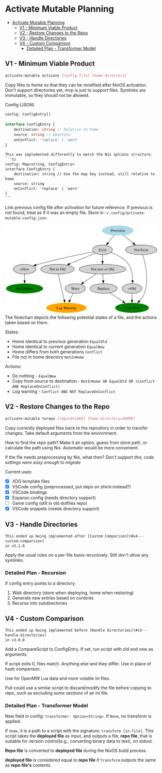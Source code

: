 # Activate Mutable Planning

- [Activate Mutable Planning](#activate-mutable-planning)
  - [V1 - Minimum Viable Product](#v1---minimum-viable-product)
  - [V2 - Restore Changes to the Repo](#v2---restore-changes-to-the-repo)
  - [V3 - Handle Directories](#v3---handle-directories)
  - [V4 - Custom Comparison](#v4---custom-comparison)
    - [Detailed Plan - Transformer Model](#detailed-plan---transformer-model)

## V1 - Minimum Viable Product

```sh
activate-mutable activate [config-file] [home-directory]
```

Copy files to home so that they can be modified after NixOS activation. Don't
support directories yet, mvp is just to support files. Symlinks are immutable,
so they should not be allowed.

Config (JSON)

```ts
config: ConfigEntry[]

interface ConfigEntry {
    destination: string // Relative to home
    source: string // Absolute
    onConflict: 'replace' | 'warn'
}
```

````admonish note
This was implemented differently to match the Nix options structure.
```ts
config: Map<string, ConfigEntry>
interface ConfigEntry {
    destination: string // Use the map key instead, still relative to home
    source: string
    onConflict: 'replace' | 'warn'
}
```
````

Link previous config file after activation for future reference. If previous is
not found, treat as if it was an empty file. Store in
`~/.config/activate-mutable-config.json`.

![Activate Mutable Flowchart](./activate-mutable-flowchart.svg) The flowchart
depicts the following potential states of a file, and the actions taken based on
them.

States:

- Home identical to previous generation `EqualOld`
- Home identical to current generation `EqualNew`
- Home differs from both generations `Conflict`
- File not in home directory `NotInHome`

Actions:

- Do nothing - `EqualNew`
- Copy from source to destination -
  `NotInHome OR EqualOld OR (Conflict AND ReplaceOnConflict)`
- Log warning - `Conflict AND NOT ReplaceOnConflict`

## V2 - Restore Changes to the Repo

```sh
activate-mutable torepo [repo=$FLAKE] [home-directory=$HOME]
```

Copy currently deployed files back to the repository in order to transfer
changes. Take default arguments from the environment.

How to find the repo path? Make it an option, guess from store path, or
calculate the path using Nix. Automatic would be more convenient.

If the file needs preprocessing by Nix, what then? _Don't support this, code
settings were easy enough to migrate_

Current uses:

- [x] XDG template files
- [x] VSCode config (preprocessed, put deps on `$PATH` instead?)
- [x] VSCode bindings
- [x] Espanso config (needs directory support)
- [ ] Game config (still in old dotfiles repo)
- [x] VSCode snippets (needs directory support)

## V3 - Handle Directories

```admonish note
This ended up being implemented after [Custom Comparison](#v4---custom-comparison)
in v3.1.0
```

Apply the usual rules on a per-file basis recursively. Still don't allow any
symlinks.

### Detailed Plan - Recursion

If config entry points to a directory:

1. Walk directory (store when deploying, home when restoring)
2. Generate new entries based on contents
3. Recurse into subdirectories

## V4 - Custom Comparison

```admonish note
This ended up being implemented before [Handle Directories](#v3---handle-directories)
in v3.0.0
```

Add a CompareScript to ConfigEntry. If set, run script with old and new as
arguments.

If script exits 0, files match. Anything else and they differ. Use in place of
hash comparison.

Use for OpenMW Lua data and more volatile ini files.

Pull could use a similar script to discard/modify the file before copying to
repo, such as excluding some sections of an ini file.

### Detailed Plan - Transformer Model

New field in config: `transformer: Option<String>`. If `None`, no transform is
applied.

If `Some`, it is a path to a script with the signature: `transform [in-file]`.
This script takes the **deployed file** as input, and outputs a file, **repo
file**, that is suitable for version control(e.g., converting binary data to
text), on stdout.

**Repo file** is converted to **deployed file** during the NixOS build process.

**deployed file** is considered equal to **repo file** if `transform` outputs
the same as **repo file's** contents.
